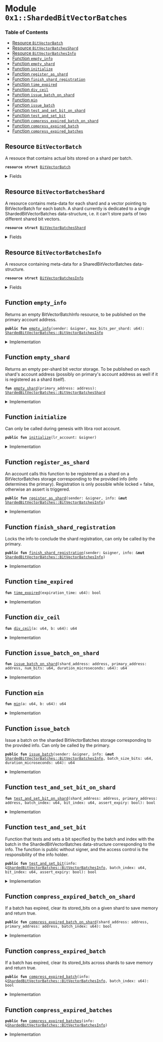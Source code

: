 
<a name="0x1_ShardedBitVectorBatches"></a>

# Module `0x1::ShardedBitVectorBatches`

### Table of Contents

-  [Resource `BitVectorBatch`](#0x1_ShardedBitVectorBatches_BitVectorBatch)
-  [Resource `BitVectorBatchesShard`](#0x1_ShardedBitVectorBatches_BitVectorBatchesShard)
-  [Resource `BitVectorBatchesInfo`](#0x1_ShardedBitVectorBatches_BitVectorBatchesInfo)
-  [Function `empty_info`](#0x1_ShardedBitVectorBatches_empty_info)
-  [Function `empty_shard`](#0x1_ShardedBitVectorBatches_empty_shard)
-  [Function `initialize`](#0x1_ShardedBitVectorBatches_initialize)
-  [Function `register_as_shard`](#0x1_ShardedBitVectorBatches_register_as_shard)
-  [Function `finish_shard_registration`](#0x1_ShardedBitVectorBatches_finish_shard_registration)
-  [Function `time_expired`](#0x1_ShardedBitVectorBatches_time_expired)
-  [Function `div_ceil`](#0x1_ShardedBitVectorBatches_div_ceil)
-  [Function `issue_batch_on_shard`](#0x1_ShardedBitVectorBatches_issue_batch_on_shard)
-  [Function `min`](#0x1_ShardedBitVectorBatches_min)
-  [Function `issue_batch`](#0x1_ShardedBitVectorBatches_issue_batch)
-  [Function `test_and_set_bit_on_shard`](#0x1_ShardedBitVectorBatches_test_and_set_bit_on_shard)
-  [Function `test_and_set_bit`](#0x1_ShardedBitVectorBatches_test_and_set_bit)
-  [Function `compress_expired_batch_on_shard`](#0x1_ShardedBitVectorBatches_compress_expired_batch_on_shard)
-  [Function `compress_expired_batch`](#0x1_ShardedBitVectorBatches_compress_expired_batch)
-  [Function `compress_expired_batches`](#0x1_ShardedBitVectorBatches_compress_expired_batches)



<a name="0x1_ShardedBitVectorBatches_BitVectorBatch"></a>

## Resource `BitVectorBatch`

A resouce that contains actual bits stored on a shard per batch.


<pre><code><b>resource</b> <b>struct</b> <a href="#0x1_ShardedBitVectorBatches_BitVectorBatch">BitVectorBatch</a>
</code></pre>



<details>
<summary>Fields</summary>


<dl>
<dt>

<code>stored_bits: vector&lt;u128&gt;</code>
</dt>
<dd>
 bit-packed. TODO: generalize bit-packing factor.
</dd>
<dt>

<code>expiration_time: u64</code>
</dt>
<dd>
 Expiration time of the batch (for recycling).
</dd>
</dl>


</details>

<a name="0x1_ShardedBitVectorBatches_BitVectorBatchesShard"></a>

## Resource `BitVectorBatchesShard`

A resource contains meta-data for each shard and a vector
pointing to BitVectorBatch for each batch. A shard currently is
dedicated to a single ShardedBitVectorBatches data-structure, i.e.
it can't store parts of two different shared bit vectors.


<pre><code><b>resource</b> <b>struct</b> <a href="#0x1_ShardedBitVectorBatches_BitVectorBatchesShard">BitVectorBatchesShard</a>
</code></pre>



<details>
<summary>Fields</summary>


<dl>
<dt>

<code>primary: address</code>
</dt>
<dd>
 Address of the primary account for sharding.
 Primary can also be one of its shards.
</dd>
<dt>

<code>batch_store: vector&lt;<a href="#0x1_ShardedBitVectorBatches_BitVectorBatch">ShardedBitVectorBatches::BitVectorBatch</a>&gt;</code>
</dt>
<dd>
 Batches of a bit vector stored on the given shard.
</dd>
</dl>


</details>

<a name="0x1_ShardedBitVectorBatches_BitVectorBatchesInfo"></a>

## Resource `BitVectorBatchesInfo`

A resource containing meta-data for a SharedBitVectorBatches
data-structure.


<pre><code><b>resource</b> <b>struct</b> <a href="#0x1_ShardedBitVectorBatches_BitVectorBatchesInfo">BitVectorBatchesInfo</a>
</code></pre>



<details>
<summary>Fields</summary>


<dl>
<dt>

<code>primary: address</code>
</dt>
<dd>
 The address of the primary account for the
 ShardedBitVectorBatches data-structure. Info should be
 published on primary's account.
</dd>
<dt>

<code>locked: bool</code>
</dt>
<dd>
 The vector of shard addresses is finalized. Before finalized,
 the ShardedBitVectorBatches storage cannot be used, and once
 finalized, new shards can no longer be registered.
</dd>
<dt>

<code>shards: vector&lt;address&gt;</code>
</dt>
<dd>
 Addresses of the shards, in order. Note: Primary can also
 register its address as one of the shards.
</dd>
<dt>

<code>num_bits_per_shard: u64</code>
</dt>
<dd>
 Number of bits stored per shard per batch. Once a shard stores
 num_bits_per_shard bits, the next shard stores next bits.
 The last shard stores as many bits as necessary. Formally,
 the invariant is that only the last shard can store
 >num_bits_per_shard bits, other shards always store
 <= num_bits_per_shard bits, and if a shard stores
 <num_bits_per_shard bits, then all previous shards must be
 storing exactly =num_bits_per_shard bits and all later shards
 must store 0 bits.
</dd>
<dt>

<code>batch_total_bits: vector&lt;u64&gt;</code>
</dt>
<dd>
 Number of total bits in a batch, length of the vector is
 equal to the number of batches.
</dd>
</dl>


</details>

<a name="0x1_ShardedBitVectorBatches_empty_info"></a>

## Function `empty_info`

Returns an empty BitVectorBatchInfo resource, to be published on the
primary account address.


<pre><code><b>public</b> <b>fun</b> <a href="#0x1_ShardedBitVectorBatches_empty_info">empty_info</a>(sender: &signer, max_bits_per_shard: u64): <a href="#0x1_ShardedBitVectorBatches_BitVectorBatchesInfo">ShardedBitVectorBatches::BitVectorBatchesInfo</a>
</code></pre>



<details>
<summary>Implementation</summary>


<pre><code><b>public</b> <b>fun</b> <a href="#0x1_ShardedBitVectorBatches_empty_info">empty_info</a>(sender: &signer,
                      max_bits_per_shard: u64,
): <a href="#0x1_ShardedBitVectorBatches_BitVectorBatchesInfo">BitVectorBatchesInfo</a> {
    <a href="#0x1_ShardedBitVectorBatches_BitVectorBatchesInfo">BitVectorBatchesInfo</a> {
        primary: <a href="Signer.md#0x1_Signer_address_of">Signer::address_of</a>(sender),

        locked: <b>false</b>,

        shards: <a href="Vector.md#0x1_Vector_empty">Vector::empty</a>(),
        num_bits_per_shard: max_bits_per_shard,
        batch_total_bits: <a href="Vector.md#0x1_Vector_empty">Vector::empty</a>(),
    }
}
</code></pre>



</details>

<a name="0x1_ShardedBitVectorBatches_empty_shard"></a>

## Function `empty_shard`

Returns an empty per-shard bit vector storage. To be published
on each shard's account address (possibly on primary's account
address as well if it is registered as a shard itself).


<pre><code><b>fun</b> <a href="#0x1_ShardedBitVectorBatches_empty_shard">empty_shard</a>(primary_address: address): <a href="#0x1_ShardedBitVectorBatches_BitVectorBatchesShard">ShardedBitVectorBatches::BitVectorBatchesShard</a>
</code></pre>



<details>
<summary>Implementation</summary>


<pre><code><b>fun</b> <a href="#0x1_ShardedBitVectorBatches_empty_shard">empty_shard</a>(primary_address: address
): <a href="#0x1_ShardedBitVectorBatches_BitVectorBatchesShard">BitVectorBatchesShard</a> {
    <a href="#0x1_ShardedBitVectorBatches_BitVectorBatchesShard">BitVectorBatchesShard</a> {
        primary: primary_address,
        batch_store: <a href="Vector.md#0x1_Vector_empty">Vector::empty</a>(),
    }
}
</code></pre>



</details>

<a name="0x1_ShardedBitVectorBatches_initialize"></a>

## Function `initialize`

Can only be called during genesis with libra root account.


<pre><code><b>public</b> <b>fun</b> <a href="#0x1_ShardedBitVectorBatches_initialize">initialize</a>(lr_account: &signer)
</code></pre>



<details>
<summary>Implementation</summary>


<pre><code><b>public</b> <b>fun</b> <a href="#0x1_ShardedBitVectorBatches_initialize">initialize</a>(lr_account: &signer) {
    <a href="LibraTimestamp.md#0x1_LibraTimestamp_assert_genesis">LibraTimestamp::assert_genesis</a>();

    // Initialize empty <b>resource</b> types.
    move_to(lr_account, <a href="#0x1_ShardedBitVectorBatches_empty_info">empty_info</a>(lr_account, 1000));
    // TODO: bring back when publish_money_orders doesn't by default
    // register itself <b>as</b> shard (TODO in <a href="MoneyOrder.md#0x1_MoneyOrder">MoneyOrder</a> <b>module</b>) - right now
    // it does leading <b>to</b> a genesis <b>abort</b> w. RESOURCE_ALREADY_EXISTS.
    // move_to(lr_account, <a href="#0x1_ShardedBitVectorBatches_empty_shard">empty_shard</a>(<a href="Signer.md#0x1_Signer_address_of">Signer::address_of</a>(lr_account)));
}
</code></pre>



</details>

<a name="0x1_ShardedBitVectorBatches_register_as_shard"></a>

## Function `register_as_shard`

An account calls this function to be registered as a shard on
a BitVectorBatches storage corresponding to the provided info (info
determines the primary). Registration is only possible while
locked = false, otherwise an assert is triggered.


<pre><code><b>public</b> <b>fun</b> <a href="#0x1_ShardedBitVectorBatches_register_as_shard">register_as_shard</a>(sender: &signer, info: &<b>mut</b> <a href="#0x1_ShardedBitVectorBatches_BitVectorBatchesInfo">ShardedBitVectorBatches::BitVectorBatchesInfo</a>)
</code></pre>



<details>
<summary>Implementation</summary>


<pre><code><b>public</b> <b>fun</b> <a href="#0x1_ShardedBitVectorBatches_register_as_shard">register_as_shard</a>(sender: &signer,
                             info: &<b>mut</b> <a href="#0x1_ShardedBitVectorBatches_BitVectorBatchesInfo">BitVectorBatchesInfo</a>,
) {
    // Assert that registration hasn't already concluded.
    <b>assert</b>(!info.locked, 9000);

    <b>let</b> shard_address = <a href="Signer.md#0x1_Signer_address_of">Signer::address_of</a>(sender);
    // Ensure that shard is not already registered - registering the
    // same account twice is not possible.
    <b>assert</b>(!<a href="Vector.md#0x1_Vector_contains">Vector::contains</a>(&info.shards, &shard_address), 9000);
    <a href="Vector.md#0x1_Vector_push_back">Vector::push_back</a>(&<b>mut</b> info.shards, shard_address);

    // This can still fail <b>if</b> the shard is registered for another
    // info. If we would like <b>to</b> enable same account <b>to</b> serve <b>as</b>
    // shard for multiple BitVectorBatches data-structures, we need
    // the way <b>to</b> distinguish the shard types - i.e. for instance
    // by using (<b>if</b> it was available) an Address/Int <b>to</b> type paradigm.
    // Note: a <b>native</b> implementation that internally manages *dedicated*
    // data/shard accounts wouldn't have this problem.
    move_to(sender, <a href="#0x1_ShardedBitVectorBatches_empty_shard">empty_shard</a>(info.primary));
}
</code></pre>



</details>

<a name="0x1_ShardedBitVectorBatches_finish_shard_registration"></a>

## Function `finish_shard_registration`

Locks the info to conclude the shard registration, can only
be called by the primary.


<pre><code><b>public</b> <b>fun</b> <a href="#0x1_ShardedBitVectorBatches_finish_shard_registration">finish_shard_registration</a>(sender: &signer, info: &<b>mut</b> <a href="#0x1_ShardedBitVectorBatches_BitVectorBatchesInfo">ShardedBitVectorBatches::BitVectorBatchesInfo</a>)
</code></pre>



<details>
<summary>Implementation</summary>


<pre><code><b>public</b> <b>fun</b> <a href="#0x1_ShardedBitVectorBatches_finish_shard_registration">finish_shard_registration</a>(sender: &signer,
                                     info: &<b>mut</b> <a href="#0x1_ShardedBitVectorBatches_BitVectorBatchesInfo">BitVectorBatchesInfo</a>,
) {
    <b>assert</b>(info.primary == <a href="Signer.md#0x1_Signer_address_of">Signer::address_of</a>(sender), 9000);

    <b>assert</b>(!info.locked, 9000);
    info.locked = <b>true</b>;
}
</code></pre>



</details>

<a name="0x1_ShardedBitVectorBatches_time_expired"></a>

## Function `time_expired`



<pre><code><b>fun</b> <a href="#0x1_ShardedBitVectorBatches_time_expired">time_expired</a>(expiration_time: u64): bool
</code></pre>



<details>
<summary>Implementation</summary>


<pre><code><b>fun</b> <a href="#0x1_ShardedBitVectorBatches_time_expired">time_expired</a>(expiration_time: u64): bool {
    <a href="LibraTimestamp.md#0x1_LibraTimestamp_now_microseconds">LibraTimestamp::now_microseconds</a>() &gt;= expiration_time
}
</code></pre>



</details>

<a name="0x1_ShardedBitVectorBatches_div_ceil"></a>

## Function `div_ceil`



<pre><code><b>fun</b> <a href="#0x1_ShardedBitVectorBatches_div_ceil">div_ceil</a>(a: u64, b: u64): u64
</code></pre>



<details>
<summary>Implementation</summary>


<pre><code><b>fun</b> <a href="#0x1_ShardedBitVectorBatches_div_ceil">div_ceil</a>(a: u64, b: u64,
): u64 {
    (a + b - 1) / b
}
</code></pre>



</details>

<a name="0x1_ShardedBitVectorBatches_issue_batch_on_shard"></a>

## Function `issue_batch_on_shard`



<pre><code><b>fun</b> <a href="#0x1_ShardedBitVectorBatches_issue_batch_on_shard">issue_batch_on_shard</a>(shard_address: address, primary_address: address, num_bits: u64, duration_microseconds: u64): u64
</code></pre>



<details>
<summary>Implementation</summary>


<pre><code><b>fun</b> <a href="#0x1_ShardedBitVectorBatches_issue_batch_on_shard">issue_batch_on_shard</a>(shard_address: address,
                         primary_address: address,
                         num_bits: u64,
                         duration_microseconds: u64,
): u64 <b>acquires</b> <a href="#0x1_ShardedBitVectorBatches_BitVectorBatchesShard">BitVectorBatchesShard</a> {
    // Note: <b>if</b> shards were allowed <b>to</b> be shared (currently dedicated)
    // then this would require identifying the correct one (<b>as</b> a
    // specialization of <a href="#0x1_ShardedBitVectorBatches_BitVectorBatchesShard">BitVectorBatchesShard</a>.
    <b>let</b> shard = borrow_global_mut&lt;<a href="#0x1_ShardedBitVectorBatches_BitVectorBatchesShard">BitVectorBatchesShard</a>&gt;(shard_address);
    <b>assert</b>(shard.primary == primary_address, 9000);

    <b>let</b> batch_id = <a href="Vector.md#0x1_Vector_length">Vector::length</a>(&shard.batch_store);
    <a href="Vector.md#0x1_Vector_push_back">Vector::push_back</a>(&<b>mut</b> shard.batch_store, <a href="#0x1_ShardedBitVectorBatches_BitVectorBatch">BitVectorBatch</a> {
        stored_bits: <a href="Vector.md#0x1_Vector_initialize">Vector::initialize</a>(0, <a href="#0x1_ShardedBitVectorBatches_div_ceil">div_ceil</a>(num_bits, 128)),

        expiration_time: <a href="LibraTimestamp.md#0x1_LibraTimestamp_now_microseconds">LibraTimestamp::now_microseconds</a>() +
            duration_microseconds,
    });

    batch_id
}
</code></pre>



</details>

<a name="0x1_ShardedBitVectorBatches_min"></a>

## Function `min`



<pre><code><b>fun</b> <a href="#0x1_ShardedBitVectorBatches_min">min</a>(a: u64, b: u64): u64
</code></pre>



<details>
<summary>Implementation</summary>


<pre><code><b>fun</b> <a href="#0x1_ShardedBitVectorBatches_min">min</a>(a: u64, b: u64): u64 {
    <b>if</b> (a &lt; b) {
        <b>return</b> a
    };

    b
}
</code></pre>



</details>

<a name="0x1_ShardedBitVectorBatches_issue_batch"></a>

## Function `issue_batch`

Issue a batch on the sharded BitVectorBatches storage corresponding
to the provided info. Can only be called by the primary.


<pre><code><b>public</b> <b>fun</b> <a href="#0x1_ShardedBitVectorBatches_issue_batch">issue_batch</a>(sender: &signer, info: &<b>mut</b> <a href="#0x1_ShardedBitVectorBatches_BitVectorBatchesInfo">ShardedBitVectorBatches::BitVectorBatchesInfo</a>, batch_size_bits: u64, duration_microseconds: u64): u64
</code></pre>



<details>
<summary>Implementation</summary>


<pre><code><b>public</b> <b>fun</b> <a href="#0x1_ShardedBitVectorBatches_issue_batch">issue_batch</a>(sender: &signer,
                       info: &<b>mut</b> <a href="#0x1_ShardedBitVectorBatches_BitVectorBatchesInfo">BitVectorBatchesInfo</a>,
                       batch_size_bits: u64,
                       duration_microseconds: u64,
): u64 <b>acquires</b> <a href="#0x1_ShardedBitVectorBatches_BitVectorBatchesShard">BitVectorBatchesShard</a> {
    <b>let</b> sender_address = <a href="Signer.md#0x1_Signer_address_of">Signer::address_of</a>(sender);
    <b>assert</b>(info.primary == sender_address, 9000);

    // Assert that shard registration has concluded.
    <b>assert</b>(info.locked, 9000);

    <b>let</b> batch_index = <a href="Vector.md#0x1_Vector_length">Vector::length</a>(&info.batch_total_bits);
    <a href="Vector.md#0x1_Vector_push_back">Vector::push_back</a>(&<b>mut</b> info.batch_total_bits, batch_size_bits);

    <b>let</b> num_shards = <a href="Vector.md#0x1_Vector_length">Vector::length</a>(&info.shards);
    <b>let</b> bits_to_store = batch_size_bits;
    <b>let</b> i = 0;
    <b>while</b> (i &lt; num_shards && bits_to_store &gt; 0) {
        <b>let</b> shard_address = *<a href="Vector.md#0x1_Vector_borrow">Vector::borrow</a>(&info.shards, i);

        <b>let</b> num_bits_on_shard =
            <a href="#0x1_ShardedBitVectorBatches_min">min</a>(info.num_bits_per_shard,
                bits_to_store);
        <b>if</b> (i == num_shards - 1) {
            // Last shard must store all remaining bits in the batch.
            num_bits_on_shard = bits_to_store;
        };

        <b>let</b> new_index = <a href="#0x1_ShardedBitVectorBatches_issue_batch_on_shard">issue_batch_on_shard</a>(shard_address,
                                             sender_address,
                                             num_bits_on_shard,
                                             duration_microseconds);
        // Assert the batch_index is consistent on shard's storage.
        <b>assert</b>(batch_index == new_index, 9000);

        bits_to_store = bits_to_store - num_bits_on_shard;
        i = i + 1;
    };

    batch_index
}
</code></pre>



</details>

<a name="0x1_ShardedBitVectorBatches_test_and_set_bit_on_shard"></a>

## Function `test_and_set_bit_on_shard`



<pre><code><b>fun</b> <a href="#0x1_ShardedBitVectorBatches_test_and_set_bit_on_shard">test_and_set_bit_on_shard</a>(shard_address: address, primary_address: address, batch_index: u64, bit_index: u64, assert_expiry: bool): bool
</code></pre>



<details>
<summary>Implementation</summary>


<pre><code><b>fun</b> <a href="#0x1_ShardedBitVectorBatches_test_and_set_bit_on_shard">test_and_set_bit_on_shard</a>(shard_address: address,
                              primary_address: address,
                              batch_index: u64,
                              bit_index: u64,
                              assert_expiry: bool,
): bool <b>acquires</b> <a href="#0x1_ShardedBitVectorBatches_BitVectorBatchesShard">BitVectorBatchesShard</a> {
    <b>let</b> shard = borrow_global_mut&lt;<a href="#0x1_ShardedBitVectorBatches_BitVectorBatchesShard">BitVectorBatchesShard</a>&gt;(shard_address);
    <b>assert</b>(shard.primary == primary_address, 9000);

    <b>let</b> batch = <a href="Vector.md#0x1_Vector_borrow_mut">Vector::borrow_mut</a>(&<b>mut</b> shard.batch_store,
                                   batch_index);
    <b>let</b> was_expired = <a href="#0x1_ShardedBitVectorBatches_time_expired">time_expired</a>(batch.expiration_time);
    <b>if</b> (was_expired) {
        // If assert_expiry == <b>true</b>, we will <b>assert</b>.
        <b>assert</b>(!assert_expiry, 9000);
        // Otherwise, just <b>return</b> <b>true</b> (not set now).
        <b>return</b> <b>true</b>
    };

    // Not expired.
    <b>let</b> store_index = bit_index / 128;
    <b>let</b> packed_index = bit_index % 128;
    <b>let</b> bitmask = (1 &lt;&lt; (packed_index <b>as</b> u8));
    <b>let</b> target_store = <a href="Vector.md#0x1_Vector_borrow_mut">Vector::borrow_mut</a>(&<b>mut</b> batch.stored_bits,
                                          store_index);

    <b>let</b> test_status: bool = (*target_store & bitmask) == bitmask;
    *target_store = *target_store | bitmask;
    test_status
}
</code></pre>



</details>

<a name="0x1_ShardedBitVectorBatches_test_and_set_bit"></a>

## Function `test_and_set_bit`

Function that tests and sets a bit specified by the batch and index
with the batch in the ShardedBitVectorBatches data-structure
corresponding to the info. The function is public without signer,
and the access control is the responsibility of the info holder.


<pre><code><b>public</b> <b>fun</b> <a href="#0x1_ShardedBitVectorBatches_test_and_set_bit">test_and_set_bit</a>(info: &<a href="#0x1_ShardedBitVectorBatches_BitVectorBatchesInfo">ShardedBitVectorBatches::BitVectorBatchesInfo</a>, batch_index: u64, bit_index: u64, assert_expiry: bool): bool
</code></pre>



<details>
<summary>Implementation</summary>


<pre><code><b>public</b> <b>fun</b> <a href="#0x1_ShardedBitVectorBatches_test_and_set_bit">test_and_set_bit</a>(info: &<a href="#0x1_ShardedBitVectorBatches_BitVectorBatchesInfo">BitVectorBatchesInfo</a>,
                            batch_index: u64,
                            bit_index: u64,
                            assert_expiry: bool,
): bool <b>acquires</b> <a href="#0x1_ShardedBitVectorBatches_BitVectorBatchesShard">BitVectorBatchesShard</a> {
    <b>assert</b>(info.locked, 9000);

    <b>let</b> num_shards = <a href="Vector.md#0x1_Vector_length">Vector::length</a>(&info.shards);

    <b>let</b> shard_index = bit_index / info.num_bits_per_shard;
    <b>let</b> bit_index_on_shard = bit_index % info.num_bits_per_shard;
    <b>if</b> (shard_index &gt;= num_shards) {
        // The last shard contains all remaining bits in every batch.
        shard_index = num_shards - 1;
        bit_index_on_shard =
            bit_index - (num_shards - 1) * info.num_bits_per_shard;
    };

    <b>let</b> shard_address = *<a href="Vector.md#0x1_Vector_borrow">Vector::borrow</a>(&info.shards,
                                        shard_index);
    <a href="#0x1_ShardedBitVectorBatches_test_and_set_bit_on_shard">test_and_set_bit_on_shard</a>(shard_address,
                              info.primary,
                              batch_index,
                              bit_index_on_shard,
                              assert_expiry)
}
</code></pre>



</details>

<a name="0x1_ShardedBitVectorBatches_compress_expired_batch_on_shard"></a>

## Function `compress_expired_batch_on_shard`

If a batch has expired, clear its stored_bits on a given shard to
save memory and return true.


<pre><code><b>public</b> <b>fun</b> <a href="#0x1_ShardedBitVectorBatches_compress_expired_batch_on_shard">compress_expired_batch_on_shard</a>(shard_address: address, primary_address: address, batch_index: u64): bool
</code></pre>



<details>
<summary>Implementation</summary>


<pre><code><b>public</b> <b>fun</b> <a href="#0x1_ShardedBitVectorBatches_compress_expired_batch_on_shard">compress_expired_batch_on_shard</a>(shard_address: address,
                                           primary_address: address,
                                           batch_index: u64,
): bool <b>acquires</b> <a href="#0x1_ShardedBitVectorBatches_BitVectorBatchesShard">BitVectorBatchesShard</a> {
    <b>let</b> shard = borrow_global_mut&lt;<a href="#0x1_ShardedBitVectorBatches_BitVectorBatchesShard">BitVectorBatchesShard</a>&gt;(shard_address);
    <b>assert</b>(shard.primary == primary_address, 9000);

    <b>let</b> batch = <a href="Vector.md#0x1_Vector_borrow_mut">Vector::borrow_mut</a>(&<b>mut</b> shard.batch_store, batch_index);

    <b>if</b> (<a href="#0x1_ShardedBitVectorBatches_time_expired">time_expired</a>(batch.expiration_time)) {
        <a href="Vector.md#0x1_Vector_clear">Vector::clear</a>(&<b>mut</b> batch.stored_bits);
        <b>return</b> <b>true</b>
    };

    <b>false</b>
}
</code></pre>



</details>

<a name="0x1_ShardedBitVectorBatches_compress_expired_batch"></a>

## Function `compress_expired_batch`

If a batch has expired, clear its stored_bits across shards to
save memory and return true.


<pre><code><b>public</b> <b>fun</b> <a href="#0x1_ShardedBitVectorBatches_compress_expired_batch">compress_expired_batch</a>(info: &<a href="#0x1_ShardedBitVectorBatches_BitVectorBatchesInfo">ShardedBitVectorBatches::BitVectorBatchesInfo</a>, batch_index: u64): bool
</code></pre>



<details>
<summary>Implementation</summary>


<pre><code><b>public</b> <b>fun</b> <a href="#0x1_ShardedBitVectorBatches_compress_expired_batch">compress_expired_batch</a>(info: &<a href="#0x1_ShardedBitVectorBatches_BitVectorBatchesInfo">BitVectorBatchesInfo</a>,
                                  batch_index: u64,
): bool <b>acquires</b> <a href="#0x1_ShardedBitVectorBatches_BitVectorBatchesShard">BitVectorBatchesShard</a> {
    <b>assert</b>(info.locked, 9000);

    <b>let</b> num_shards = <a href="Vector.md#0x1_Vector_length">Vector::length</a>(&info.shards);

    <b>let</b> compressed = <a href="Option.md#0x1_Option_none">Option::none</a>&lt;bool&gt;();
    <b>let</b> i = 0;
    <b>while</b> (i &lt; num_shards) {
        <b>let</b> shard_address = *<a href="Vector.md#0x1_Vector_borrow">Vector::borrow</a>(&info.shards, i);
        <b>let</b> i_compressed = <a href="#0x1_ShardedBitVectorBatches_compress_expired_batch_on_shard">compress_expired_batch_on_shard</a>(shard_address,
                                                           info.primary,
                                                           batch_index);
        // Assert that compression results are consistent across batch.
        <b>assert</b>(<a href="Option.md#0x1_Option_is_none">Option::is_none</a>(&compressed) ||
               *<a href="Option.md#0x1_Option_borrow">Option::borrow</a>(&compressed) == i_compressed, 9000);
        compressed = <a href="Option.md#0x1_Option_some">Option::some</a>(i_compressed);

        i = i + 1;
    };

    *<a href="Option.md#0x1_Option_borrow">Option::borrow</a>(&compressed)
}
</code></pre>



</details>

<a name="0x1_ShardedBitVectorBatches_compress_expired_batches"></a>

## Function `compress_expired_batches`



<pre><code><b>public</b> <b>fun</b> <a href="#0x1_ShardedBitVectorBatches_compress_expired_batches">compress_expired_batches</a>(info: &<a href="#0x1_ShardedBitVectorBatches_BitVectorBatchesInfo">ShardedBitVectorBatches::BitVectorBatchesInfo</a>)
</code></pre>



<details>
<summary>Implementation</summary>


<pre><code><b>public</b> <b>fun</b> <a href="#0x1_ShardedBitVectorBatches_compress_expired_batches">compress_expired_batches</a>(info: &<a href="#0x1_ShardedBitVectorBatches_BitVectorBatchesInfo">BitVectorBatchesInfo</a>,
) <b>acquires</b> <a href="#0x1_ShardedBitVectorBatches_BitVectorBatchesShard">BitVectorBatchesShard</a> {
    <b>let</b> num_batches = <a href="Vector.md#0x1_Vector_length">Vector::length</a>(&info.batch_total_bits);

    <b>let</b> i = 0;
    <b>while</b> (i &lt; num_batches) {
        <a href="#0x1_ShardedBitVectorBatches_compress_expired_batch">compress_expired_batch</a>(info, i);
        i = i + 1;
    };
}
</code></pre>



</details>
